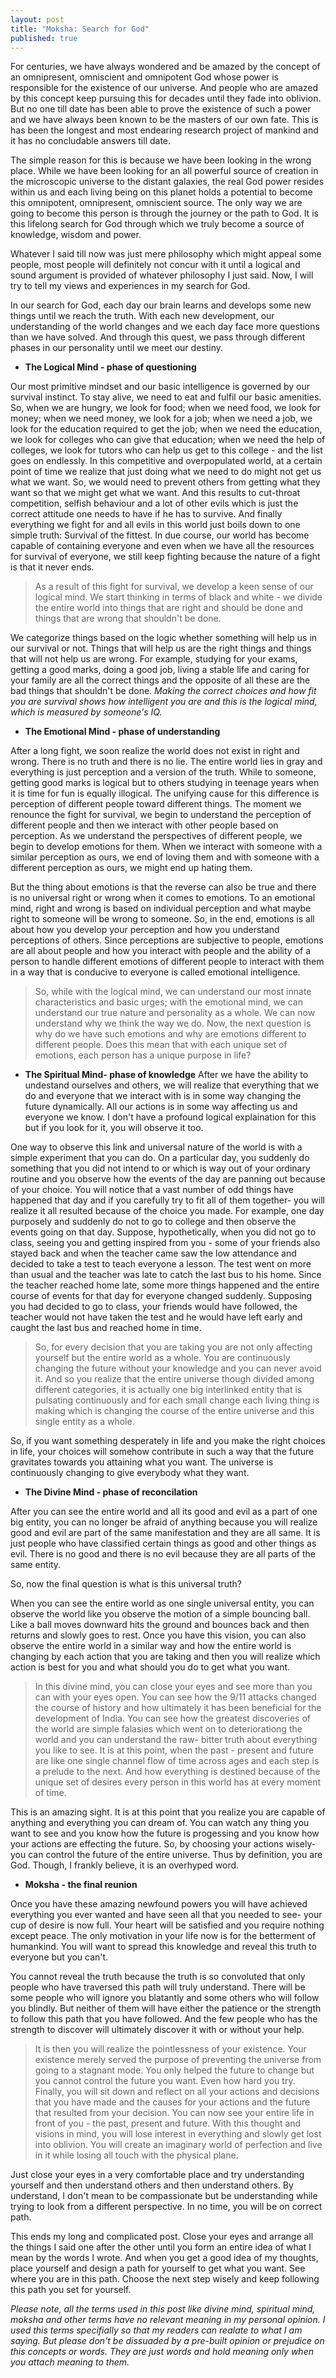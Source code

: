 ```yaml
---
layout: post
title: "Moksha: Search for God"
published: true
---
```




For centuries, we have always wondered and be amazed by the concept of an omnipresent, omniscient and omnipotent God whose power is responsible for the existence of our universe. And people who are amazed by this concept keep pursuing this for decades until they fade into oblivion. But no one till date has been able to prove the existence of such a power and we have always been known to be the masters of our own fate. This is has been the longest and most endearing research project of mankind and it has no concludable answers till date.

The simple reason for this is because we have been looking in the wrong place. While we have been looking for an all powerful source of creation in the microscopic universe to the distant galaxies, the real God power resides within us and each living being on this planet holds a potential to become this omnipotent, omnipresent, omniscient source. The only way we are going to become this person is through the journey or the path to God. It is this lifelong search for God through which we truly become a source of knowledge, wisdom and power. 

Whatever I said till now was just mere philosophy which might appeal some people, most people will definitely not concur with it until a logical and sound argument is provided of whatever philosophy I just said. Now, I will try to tell my views and experiences in my search for God.

In our search for God, each day our brain learns and develops some new things until we reach the truth. With each new development, our understanding of the world changes and we each day face more questions than we have solved. And through this quest, we pass through different phases in our personality until we meet our destiny.

- **The Logical Mind - phase of questioning**

Our most primitive mindset and our basic intelligence is governed by our survival instinct. To stay alive, we need to eat and fulfil our basic amenities. So, when we are hungry, we look for food; when we need food, we look for money; when we need money, we look for a job; when we need a job, we look for the education required to get the job; when we need the education, we look for colleges who can give that education; when we need the help of colleges, we look for tutors who can help us get to this college - and the list goes on endlessly. In this competitive and overpopulated world, at a certain point of time we realize that just doing what we need to do might not get us what we want. So, we would need to prevent others from getting what they want so that we might get what we want. And this results to cut-throat competition, selfish behaviour and a lot of other evils which is just the correct attitude one needs to have if he has to survive. And finally everything we fight for and all evils in this world just boils down to one simple truth: Survival of the fittest. In due course, our world has become capable of containing everyone and even when we have all the resources for survival of everyone, we still keep fighting because the nature of a fight is that it never ends.

>As a result of this fight for survival, we develop a keen sense of our logical mind. We start thinking in terms of black and white - we divide the entire world into things that are right and should be done and things that are wrong that shouldn't be done. 

We categorize things based on the logic whether something will help us in our survival or not. Things that will help us are the right things and things that will not help us are wrong. For example, studying for your exams, getting a good marks, doing a good job, living a stable life and caring for your family are all the correct things and the opposite of all these are the bad things that shouldn't be done. *Making the correct choices and how fit you are survival shows how intelligent you are and this is the logical mind, which is measured by someone's IQ.*

- **The Emotional Mind - phase of understanding**

After a long fight, we soon realize the world does not exist in right and wrong. There is no truth and there is no lie. The entire world lies in  gray and everything is just perception and a version of the truth. While to someone, getting good marks is logical but to others studying in teenage years when it is time for fun is equally illogical. The unifying cause for this difference is perception of different people toward different things. The moment we renounce the fight for survival, we begin to understand the perception of different people and then we interact with other people based on perception. As we understand the perspectives of different people, we begin to develop emotions for them. When we interact with someone with a similar perception as ours, we end of loving them and with someone with a different perception as ours, we might end up hating them.

But the thing about emotions is that the reverse can also be true and there is no universal right or wrong when it comes to emotions. To an emotional mind, right and wrong is based on individual perception and what maybe right to someone will be wrong to someone. So, in the end, emotions is all about how you develop your perception and how you understand perceptions of others. Since perceptions are subjective to people, emotions are all about people and how you interact with people and the ability of a person to handle different emotions of different people to interact with them in a way that is conducive to everyone is called emotional intelligence.

>So, while with the logical mind, we can understand our most innate characteristics and basic urges; with the emotional mind, we can understand our true nature and personality as a whole. We can now understand why we think the way we do. Now, the next question is why do we have such emotions and why are emotions different to different people. Does this mean that with each unique set of emotions, each person has a unique purpose in life?

- **The Spiritual Mind- phase of knowledge**
After we have the ability to undestand ourselves and others, we will realize that everything that we do and everyone that we interact with is in some way changing the future dynamically. All our actions is in some way affecting us and everyone we know. I don't have a profound logical explaination for this but if you look for it, you will observe it too. 

One way to observe this link and universal nature of the world is with a simple experiment that you can do. On a particular day, you suddenly do something that you did not intend to or which is way out of your ordinary routine and you observe how the events of the day are panning out because of your choice. You will notice that a vast number of odd things have happened that day and if you carefully try to fit all of them together- you will realize it all resulted because of the choice you made. For example, one day purposely and suddenly do not to go to college and then observe the events going on that day. Suppose, hypothetically, when you did not go to class, seeing you and getting inspired from you - some of your friends also stayed back and when the teacher came saw the low attendance and decided to take a test to teach everyone a lesson. The test went on more than usual and the teacher was late to catch the last bus to his home. Since the teacher reached home late, some more things happened and the entire course of events for that day for everyone changed suddenly. Supposing you had decided to go to class, your friends would have followed, the teacher would not have taken the test and he would have left early and caught the last bus and reached home in time. 

>So, for every decision that you are taking you are not only affecting yourself but the entire world as a whole. You are continuously changing the future without your knowledge and you can never avoid it. And so you realize that the entire universe though divided among different categories, it is actually one big interlinked entity that is pulsating continuously and for each small change each living thing is making which is changing the course of the entire universe and this single entity as a whole.

So, if you want something desperately in life and you make the right choices in life, your choices will somehow contribute in such a way that the future gravitates towards you attaining what you want. The universe is continuously changing to give everybody what they want.

- **The Divine Mind - phase of reconcilation**

After you can see the entire world and all its good and evil as a part of one big entity, you can no longer be afraid of anything because you will realize good and evil are part of the same manifestation and they are all same. It is just people who have classified certain things as good and other things as evil. There is no good and there is no evil because they are all parts of the same entity.

So, now the final question is what is this universal truth?

When you can see the entire world as one single universal entity, you can observe the world like you observe the motion of a simple bouncing ball. Like a ball moves downward hits the ground and bounces back and then returns and slowly goes to rest. Once you have this vision, you can also observe the entire world in a similar way and how the entire world is changing by each action that you are taking and then you will realize which action is best for you and what should you do to get what you want.

> In this divine mind, you can close your eyes and see more than you can with your eyes open. You can see how the 9/11 attacks changed the course of history and how ultimately it has been beneficial for the development of India. You can see how the greatest discoveries of the world are simple falasies which went on to deteriorationg the world and you can understand the raw- bitter truth about everything you like to see. It is at this point, when the past - present and future are like one single channel flow of time across ages and each step is a prelude to the next. And how everything is destined because of the unique set of desires every person in this world has at every moment of time.

This is an amazing sight. It is at this point that you realize you are capable of anything and everything you can dream of. You can watch any thing you want to see and you know how the future is progessing and you know how your actions are effecting the future. So, by choosing your actions wisely- you can control the future of the entire universe. Thus by definition, you are God. Though, I frankly believe, it is an overhyped word.

- **Moksha - the final reunion**

Once you have these amazing newfound powers you will have achieved everything you ever wanted and have seen all that you needed to see- your cup of desire is now full. Your heart will be satisfied and you require nothing except peace.
The only motivation in your life now is for the betterment of humankind. You will want to spread this knowledge and reveal this truth to everyone but you can't. 

You cannot reveal the truth because the truth is so convoluted that only people who have traversed this path will truly understand. There will be some people who will ignore you blatantly and some others who will follow you blindly. But neither of them will have either the patience or the strength to follow this path that you have followed. And the few people who has the strength to discover will ultimately discover it with or without your help.

>It is then you will realize the pointlessness of your existence. Your existence merely served the purpose of preventing the universe from going to a stagnant mode. You only helped the future to change but you cannot control the future you want. Even how hard you try. Finally, you will sit down and reflect on all your actions and decisions that you have made and the causes for your actions and the future that resulted from your decision. You can now see your entire life in front of you - the past, present and future. With this thought and visions in mind, you will lose interest in everything and slowly get lost into oblivion. You will create an imaginary world of perfection and live in it while losing all touch with the physical plane. 

Just close your eyes in a very comfortable place and try understanding yourself and then understand others and then understand others. By understand, I don't mean to be compassionate but be understanding while trying to look from a different perspective. In no time, you will be on correct path.

This ends my long and complicated post.
Close your eyes and arrange all the things I said one after the other until you form an entire idea of what I mean by the words I wrote. And when you get a good idea of my thoughts, place yourself and design a path for yourself to get what you want. See where you are in this path. Choose the next step wisely and keep following this path you set for yourself.

*Please note, all the terms used in this post like divine mind, spiritual mind, moksha and other terms have no relevant meaning in my personal opinion. I used this terms specifially so that my readers can realate to what I am saying. But please don't be dissuaded by a pre-built opinion or prejudice on this concepts or words. They are just words and hold meaning only when you attach meaning to them.*

